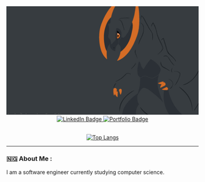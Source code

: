 <div id="header" align="center">

<img src="https://github.com/Kalamojo/Kalamojo/blob/main/resources/Haxorus_Drip.png" alt="Shiny Haxorus with gray and orange tones" width="700"/>

<div id="badges">
  <a href="https://www.linkedin.com/in/kolade-alabi/">
    <img src="https://img.shields.io/badge/LinkedIn-blue?style=for-the-badge&logo=linkedin&logoColor=white" alt="LinkedIn Badge"/>
  </a>
  <a href="https://kalamojo.github.io/">
    <img src="https://img.shields.io/badge/Portfolio-%23000000.svg?style=for-the-badge&logo=firefox&logoColor=#FF7139" alt="Portfolio Badge"/>
  </a>
</div>

<img src="https://komarev.com/ghpvc/?username=Kalamojo&style=flat-square&color=blue" alt=""/>

[![Top Langs](https://github-readme-stats.vercel.app/api/top-langs/?username=Kalamojo&layout=compact&theme=vision-friendly-dark)](https://github.com/anuraghazra/github-readme-stats)

</div>

---

### :nigeria: About Me :

I am a software engineer currently studying computer science.
<!---
Kalamojo/Kalamojo is a ✨ special ✨ repository because its `README.md` (this file) appears on your GitHub profile.
You can click the Preview link to take a look at your changes.
--->
